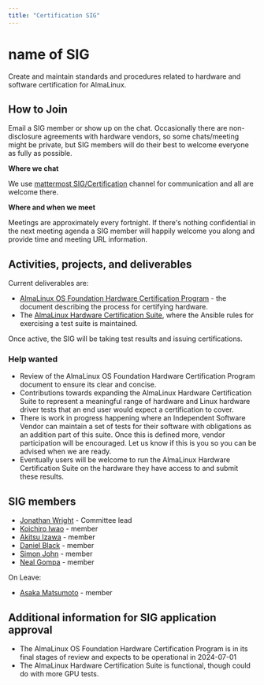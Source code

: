```yaml
---
title: "Certification SIG"
---
```

# name of SIG

Create and maintain standards and procedures related to hardware and software certification for AlmaLinux.

## How to Join

Email a SIG member or show up on the chat. Occasionally there are non-disclosure agreements with hardware vendors, so some chats/meeting might be private, but SIG members will do their best to welcome everyone as fully as possible.

**Where we chat**

We use [mattermost SIG/Certification](https://chat.almalinux.org/almalinux/channels/sigcertification) channel for communication and all are welcome there.

**Where and when we meet**

Meetings are approximately every fortnight. If there's nothing confidential in the next meeting agenda a SIG member will happily welcome you along and provide time and meeting URL information.

## Activities, projects, and deliverables

Current deliverables are:
* [AlmaLinux OS Foundation Hardware Certification Program](https://docs.google.com/document/d/1r33jRSavBa9yiI8FlRDHbpOhhW83xMFrsR_bqTnSJPI/edit?usp=sharing) - the document describing the process for certifying hardware.
* The [AlmaLinux Hardware Certification Suite](https://github.com/AlmaLinux/Hardware-Certification-Suite), where the Ansible rules for exercising a test suite is maintained.

Once active, the SIG will be taking test results and issuing certifications.

### Help wanted

* Review of the AlmaLinux OS Foundation Hardware Certification Program document to ensure its clear and concise.
* Contributions towards expanding the AlmaLinux Hardware Certification Suite to represent a meaningful range of hardware and Linux hardware driver tests that an end user would expect a certification to cover.
* There is work in progress happening where an Independent Software Vendor can maintain a set of tests for their software with obligations as an addition part of this suite. Once this is defined more, vendor participation will be encouraged. Let us know if this is you so you can be advised when we are ready.
* Eventually users will be welcome to run the AlmaLinux Hardware Certification Suite on the hardware they have access to and submit these results.

## SIG members

* [Jonathan Wright](mailto:jonathan@almalinux.org) - Committee lead
* [Koichiro Iwao](mailto:meta@almalinux.org) - member
* [Akitsu Izawa](mailto:akitsu.izawa@cybertrust.co.jp) - member
* [Daniel Black](mailto:daniel@mariadb.org) - member
* [Simon John](mailto:sjohn@tuxcare.com) - member
* [Neal Gompa](mailto:ngompa@almalinux.org) - member

On Leave:
* [Asaka Matsumoto](mailto:asaka.matsumoto@cybertrust.co.jp) - member

## Additional information for SIG application approval

* The AlmaLinux OS Foundation Hardware Certification Program is in its final stages of review and expects to be operational in 2024-07-01 
* The AlmaLinux Hardware Certification Suite is functional, though could do with more GPU tests.
